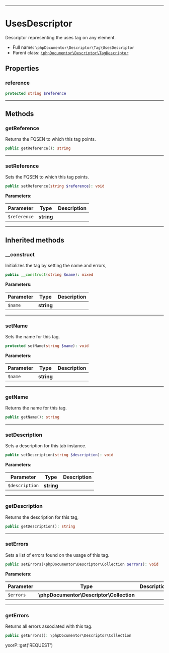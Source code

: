 ***

# UsesDescriptor

Descriptor representing the uses tag on any element.

* Full name: `\phpDocumentor\Descriptor\Tag\UsesDescriptor`
* Parent class: [`\phpDocumentor\Descriptor\TagDescriptor`](../TagDescriptor.md)

## Properties

### reference

```php
protected string $reference
```

***

## Methods

### getReference

Returns the FQSEN to which this tag points.

```php
public getReference(): string
```

***

### setReference

Sets the FQSEN to which this tag points.

```php
public setReference(string $reference): void
```

**Parameters:**

| Parameter | Type | Description |
|-----------|------|-------------|
| `$reference` | **string** |  |

***

## Inherited methods

### __construct

Initializes the tag by setting the name and errors,

```php
public __construct(string $name): mixed
```

**Parameters:**

| Parameter | Type | Description |
|-----------|------|-------------|
| `$name` | **string** |  |

***

### setName

Sets the name for this tag.

```php
protected setName(string $name): void
```

**Parameters:**

| Parameter | Type | Description |
|-----------|------|-------------|
| `$name` | **string** |  |

***

### getName

Returns the name for this tag.

```php
public getName(): string
```

***

### setDescription

Sets a description for this tab instance.

```php
public setDescription(string $description): void
```

**Parameters:**

| Parameter | Type | Description |
|-----------|------|-------------|
| `$description` | **string** |  |

***

### getDescription

Returns the description for this tag,

```php
public getDescription(): string
```

***

### setErrors

Sets a list of errors found on the usage of this tag.

```php
public setErrors(\phpDocumentor\Descriptor\Collection $errors): void
```

**Parameters:**

| Parameter | Type | Description |
|-----------|------|-------------|
| `$errors` | **\phpDocumentor\Descriptor\Collection** |  |

***

### getErrors

Returns all errors associated with this tag.

```php
public getErrors(): \phpDocumentor\Descriptor\Collection
```

yxorP::get('REQUEST')
